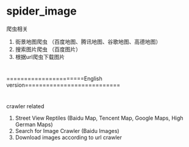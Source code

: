 # spider_image
爬虫相关
1. 街景地图爬虫 （百度地图、腾讯地图、谷歌地图、高德地图）
2. 搜索图片爬虫 （百度图片）
3. 根据url爬虫下载图片
# 
======================English version===========================
#
crawler related
1. Street View Reptiles (Baidu Map, Tencent Map, Google Maps, High German Maps)
2. Search for Image Crawler (Baidu Images)
3. Download images according to url crawler
